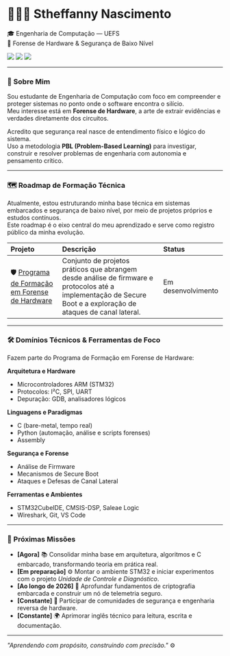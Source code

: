 # 👩🏿‍💻 Stheffanny Nascimento  

🎓 Engenharia de Computação — UEFS  
🧩 Forense de Hardware & Segurança de Baixo Nível  

[<img src="https://img.shields.io/badge/linkedin-%230077B5.svg?&style=for-the-badge&logo=linkedin&logoColor=white" />](https://www.linkedin.com/in/stheffannynascimento/)
[<img src="https://img.shields.io/badge/Gmail-D14836?style=for-the-badge&logo=gmail&logoColor=white" />](mailto:stheffanny710@gmail.com)
[<img src="https://img.shields.io/badge/github-%23121011.svg?&style=for-the-badge&logo=github&logoColor=white" />](https://github.com/StheffannyNAlves)

---

### 🧠 Sobre Mim

Sou estudante de Engenharia de Computação com foco em compreender e proteger sistemas no ponto onde o software encontra o silício.  
Meu interesse está em **Forense de Hardware**, a arte de extrair evidências e verdades diretamente dos circuitos.

Acredito que segurança real nasce de entendimento físico e lógico do sistema.  
Uso a metodologia **PBL (Problem-Based Learning)** para investigar, construir e resolver problemas de engenharia com autonomia e pensamento crítico.

---

### 🗺️ Roadmap de Formação Técnica

Atualmente, estou estruturando minha base técnica em sistemas embarcados e segurança de baixo nível, por meio de projetos próprios e estudos contínuos.  
Este roadmap é o eixo central do meu aprendizado e serve como registro público da minha evolução.

| Projeto | Descrição | Status |
| :--- | :--- | :--- |
| 🛡️ [Programa de Formação em Forense de Hardware](https://github.com/StheffannyNAlves/hardware-forensics-roadmap) | Conjunto de projetos práticos que abrangem desde análise de firmware e protocolos até a implementação de Secure Boot e a exploração de ataques de canal lateral. | Em desenvolvimento |

---

### 🛠️ Domínios Técnicos & Ferramentas de Foco
Fazem parte do Programa de Formação em Forense de Hardware:

**Arquitetura e Hardware**
- Microcontroladores ARM (STM32)
- Protocolos: I²C, SPI, UART
- Depuração: GDB, analisadores lógicos

**Linguagens e Paradigmas**
- C (bare-metal, tempo real)
- Python (automação, análise e scripts forenses)
- Assembly 

**Segurança e Forense**
- Análise de Firmware
- Mecanismos de Secure Boot
- Ataques e Defesas de Canal Lateral

**Ferramentas e Ambientes**
- STM32CubeIDE, CMSIS-DSP, Saleae Logic
- Wireshark, Git, VS Code

---

### 🎯 Próximas Missões

- **[Agora]** 📚 Consolidar minha base em arquitetura, algoritmos e C embarcado, transformando teoria em prática real.  
- **[Em preparação]** ⚙️ Montar o ambiente STM32 e iniciar experimentos com o projeto *Unidade de Controle e Diagnóstico*.  
- **[Ao longo de 2026]** 🔐 Aprofundar fundamentos de criptografia embarcada e construir um nó de telemetria seguro.  
- **[Constante]** 🤝 Participar de comunidades de segurança e engenharia reversa de hardware.  
- **[Constante]** 🌍 Aprimorar inglês técnico para leitura, escrita e documentação.

---

_"Aprendendo com propósito, construindo com precisão."_ ⚙️

